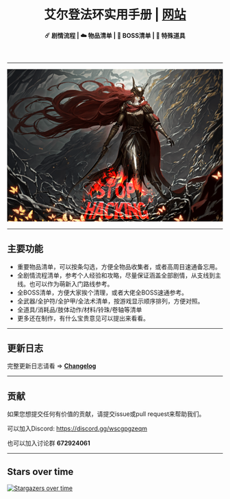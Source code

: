 <h1 align=center>艾尔登法环实用手册 | <a href="https://eldenring.xhou.me/" rel="nofollow">网站</a></h1>

<h4 align=center>☄️ 剧情流程 | ☁️ 物品清单 | 🌙 BOSS清单 | 📱 特殊道具</h4>
<br>

---

![StopHack](assets/img/StopHack-min.png)

---

## 主要功能
- 重要物品清单，可以按条勾选，方便全物品收集者，或者高周目速通备忘用。
- 全剧情流程清单，参考个人经验和攻略，尽量保证涵盖全部剧情，从支线到主线。也可以作为萌新入门路线参考。
- 全BOSS清单，方便大家挨个清理，或者大佬全BOSS速通参考。
- 全武器/全护符/全护甲/全法术清单，按游戏显示顺序排列，方便对照。
- 全道具/消耗品/肢体动作/材料/铃珠/卷轴等清单
- 更多还在制作，有什么宝贵意见可以提出来看看。

---

## 更新日志

完整更新日志请看 => **[Changelog](https://github.com/imhlq/EldenRingCheatSheetCN/blob/main/Changelog.md)**

---

## 贡献

如果您想提交任何有价值的贡献，请提交issue或pull request来帮助我们。

可以加入Discord: https://discord.gg/wscgpgzeqm

也可以加入讨论群 **672924061**

---

## Stars over time

[![Stargazers over time](https://starchart.cc/imhlq/EldenRingCheatSheetCN.svg)](https://starchart.cc/imhlq/EldenRingCheatSheetCN)
